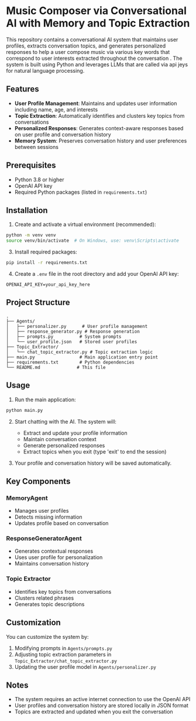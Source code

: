 # Music Composer via Conversational AI with Memory and Topic Extraction

This repository contains a conversational AI system that maintains user profiles, extracts conversation topics, and generates personalized responses to help a user compose music via various key words that correspond to user interests extracted throughout the conversation . The system is built using Python and leverages LLMs that are called via api jeys for natural language processing.

## Features

- **User Profile Management**: Maintains and updates user information including name, age, and interests
- **Topic Extraction**: Automatically identifies and clusters key topics from conversations
- **Personalized Responses**: Generates context-aware responses based on user profile and conversation history
- **Memory System**: Preserves conversation history and user preferences between sessions

## Prerequisites

- Python 3.8 or higher
- OpenAI API key
- Required Python packages (listed in `requirements.txt`)

## Installation

1. Create and activate a virtual environment (recommended):
```bash
python -m venv venv
source venv/bin/activate  # On Windows, use: venv\Scripts\activate
```

3. Install required packages:
```bash
pip install -r requirements.txt
```

4. Create a `.env` file in the root directory and add your OpenAI API key:
```
OPENAI_API_KEY=your_api_key_here
```

## Project Structure

```
.
├── Agents/
│   ├── personalizer.py      # User profile management
│   ├── response_generator.py # Response generation
│   ├── prompts.py          # System prompts
│   └── user_profile.json   # Stored user profiles
├── Topic_Extractor/
│   └── chat_topic_extractor.py # Topic extraction logic
├── main.py                 # Main application entry point
├── requirements.txt        # Python dependencies
└── README.md              # This file
```

## Usage

1. Run the main application:
```bash
python main.py
```

2. Start chatting with the AI. The system will:
   - Extract and update your profile information
   - Maintain conversation context
   - Generate personalized responses
   - Extract topics when you exit (type 'exit' to end the session)

3. Your profile and conversation history will be saved automatically.

## Key Components

### MemoryAgent
- Manages user profiles
- Detects missing information
- Updates profile based on conversation

### ResponseGeneratorAgent
- Generates contextual responses
- Uses user profile for personalization
- Maintains conversation history

### Topic Extractor
- Identifies key topics from conversations
- Clusters related phrases
- Generates topic descriptions

## Customization

You can customize the system by:
1. Modifying prompts in `Agents/prompts.py`
2. Adjusting topic extraction parameters in `Topic_Extractor/chat_topic_extractor.py`
3. Updating the user profile model in `Agents/personalizer.py`

## Notes

- The system requires an active internet connection to use the OpenAI API
- User profiles and conversation history are stored locally in JSON format
- Topics are extracted and updated when you exit the conversation
